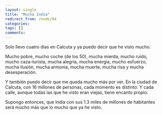 ```yaml
---
layout: single
title: "Mucha India"
redirect_from: /node/94
categories:
tags: []
comments: 
---
```

Solo llevo cuatro días en Calcuta y ya puedo decir que he visto mucho.  

Mucho pobre, mucho coche (de los 50), mucha mierda, mucho ruido, mucho caza-turista, mucha alegria, mucha energia, mucho esfuerzo, mucha ilusión, mucha armonia, mucha muerte, mucha risa y mucha desesperación.  

Y también puedo decir que me queda mucho más por ver. En la ciudad de Calcuta, con 16 millones de personas, cada momento es distinto. Y cada calle, aunque todas las que he visto eran viejas, tiene encanto propio.  

Supongo entonces, que India con sus 1.3 miles de millones de habitantes será mucho más que lo mucho que ya he visto.
